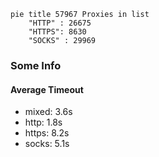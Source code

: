 
```mermaid
pie title 57967 Proxies in list
    "HTTP" : 26675
    "HTTPS": 8630
    "SOCKS" : 29969
```

### Some Info
#### Average Timeout

- mixed: 3.6s
- http: 1.8s
- https: 8.2s
- socks: 5.1s